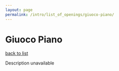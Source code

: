 ```yaml
---
layout: page
permalink: /intro/list_of_openings/giuoco-piano/
---
```


# Giuoco Piano

[back to list](../)

Description unavailable